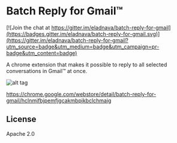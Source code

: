 Batch Reply for Gmail™
=====================

[![Join the chat at https://gitter.im/eladnava/batch-reply-for-gmail](https://badges.gitter.im/eladnava/batch-reply-for-gmail.svg)](https://gitter.im/eladnava/batch-reply-for-gmail?utm_source=badge&utm_medium=badge&utm_campaign=pr-badge&utm_content=badge)

A chrome extension that makes it possible to reply to all selected conversations in Gmail™ at once.

![alt tag](https://raw.github.com/eladnava/batch-reply-for-gmail/master/assets/img/preview.png)

https://chrome.google.com/webstore/detail/batch-reply-for-gmail/hclnmjfbjpemfjgcakmbpjkbclchmaig

License
--
Apache 2.0
